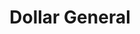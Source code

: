 ---
title: "Dollar General"
url: /houston/dollar-general-east-crosstimbers-street/
shop: variety store
---